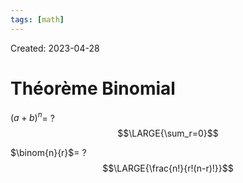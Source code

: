 ```yaml
---
tags: [math] 
---
```

Created: 2023-04-28

# Théorème Binomial
$(a+b)^{n}$=
?
$$\LARGE{\sum_r=0}$$

$\binom{n}{r}$=
?
$$\LARGE{\frac{n!}{r!(n-r)!}}$$